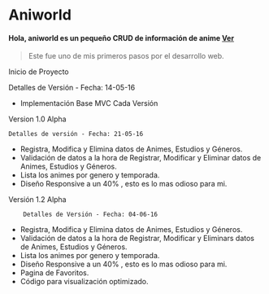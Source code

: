 ﻿# Aniworld

#### Hola, **aniworld** es un pequeño CRUD de información de anime [Ver](aniworld.ancaor.com) 
> Este fue uno de mis primeros pasos por el desarrollo web.


Inicio de Proyecto

   Detalles de Versión - Fecha: 14-05-16 

- Implementación Base MVC  Cada Versión

Version 1.0 Alpha 

	Detalles de versión - Fecha: 21-05-16

- Registra, Modifica y Elimina datos de Animes, Estudios y Géneros.
- Validación de datos a la hora de Registrar, Modificar y Eliminar datos de Animes, Estudios y Géneros.
- Lista los animes por genero y temporada.
- Diseño Responsive a un 40% , esto es lo mas odioso para mi.

Versión 1.2 Alpha

        Detalles de Versión - Fecha: 04-06-16

- Registra, Modifica y Elimina datos de Animes, Estudios y Géneros.
- Validación de datos a la hora de Registrar, Modificar y Eliminars datos de Animes, Estudios y Géneros.
- Lista los animes por genero y temporada.
- Diseño Responsive a un 40% , esto es lo mas odioso para mi.
- Pagina de Favoritos.
- Código para visualización optimizado.